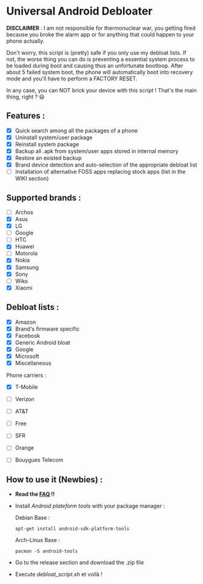 # Universal Android Debloater

**DISCLAIMER** : I am not responsible for thermonuclear war, you getting fired because you broke the alarm app or for anything that could happen to your phone actually. 


Don't worry, this script is (pretty) safe if you only use my debloat lists. If not, the worse thing you can do is preventing a essential system process to be loaded during boot and causing thus an unfortunate bootloop. After about 5 failed system boot, the phone will automatically boot into recovery mode and you'll have to perform a FACTORY RESET. 

In any case, you can NOT brick your device with this script ! That's the main thing, right ? :smiley:

## Features :
* [X] Quick search among all the packages of a phone
* [X] Uninstall system/user package
* [X] Reinstall system package
* [X] Backup all .apk from system/user apps stored in internal memory
* [X] Restore an existed backup
* [X] Brand device detection and auto-selection of the appropriate debloat list
* [ ] Installation of alternative FOSS apps replacing stock apps (list in the WIKI section)

## Supported brands :
* [ ] Archos
* [X] Asus
* [X] LG
* [ ] Google
* [ ] HTC
* [X] Huawei
* [ ] Motorola
* [X] Nokia
* [X] Samsung
* [X] Sony
* [ ] Wiko
* [X] Xiaomi

## Debloat lists :
* [X] Amazon 
* [X] Brand's firmware specific
* [X] Facebook
* [X] Generic Android bloat
* [X] Google
* [X] Microsoft
* [X] Miscellaneous

Phone carriers :
* [X] T-Mobile
* [ ] Verizon 
* [ ] AT&T
* [ ] Free 
* [ ] SFR
* [ ] Orange
* [ ] Bouygues Telecom


## How to use it (Newbies) :
- **Read the [FAQ](https://gitlab.com/W1nst0n/universal-android-debloater/wikis/FAQ) !!** 
- Install *Android plateform tools* with your package manager :

 	Debian Base : 
 	```console
 	apt-get install android-sdk-platform-tools
 	```
 	Arch-Linux Base :
 	```console
 	pacman -S android-tools
 	```
- Go to the release section and download the .zip file
- Execute *debloat_script.sh* et voilà ! 

